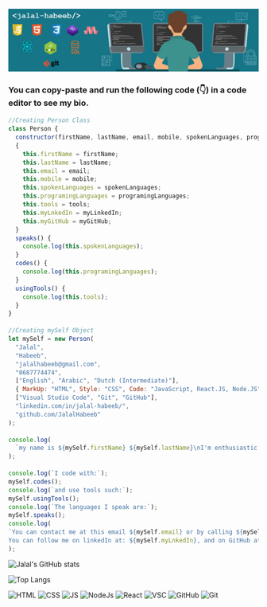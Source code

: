 ![Header](https://github.com/JalalHabeeb/jalalhabeeb/blob/main/githubrepo.jpg "Jalal Habeeb")
### You can copy-paste and run the following code (👇) in a code editor to see my bio.
```js
//Creating Person Class
class Person {
  constructor(firstName, lastName, email, mobile, spokenLanguages, programingLanguages, tools, myLinkedIn, myGitHub);
  {
    this.firstName = firstName;
    this.lastName = lastName;
    this.email = email;
    this.mobile = mobile;
    this.spokenLanguages = spokenLanguages;
    this.programingLanguages = programingLanguages;
    this.tools = tools;
    this.myLnkedIn = myLinkedIn;
    this.myGitHub = myGitHub;
  }
  speaks() {
    console.log(this.spokenLanguages);
  }
  codes() {
    console.log(this.programingLanguages);
  }
  usingTools() {
    console.log(this.tools);
  }
}

//Creating mySelf Object
let mySelf = new Person(
  "Jalal",
  "Habeeb",
  "jalalhabeeb@gmail.com",
  "0687774474",
  ["English", "Arabic", "Dutch (Intermediate)"],
  { MarkUp: "HTML", Style: "CSS", Code: "JavaScript, React.JS, Node.JS" },
  ["Visual Studio Code", "Git", "GitHub"],
  "linkedin.com/in/jalal-habeeb/",
  "github.com/JalalHabeeb"
);

console.log(
  `my name is ${mySelf.firstName} ${mySelf.lastName}\nI'm enthusiastic and always-learning full-stack web developer. `
);

console.log(`I code with:`);
mySelf.codes();
console.log(`and use tools such:`);
mySelf.usingTools();
console.log(`The languages I speak are:`);
mySelf.speaks();
console.log(
`You can contact me at this email ${mySelf.email} or by calling ${mySelf.mobile}.
You can follow me on linkedIn at: ${mySelf.myLnkedIn}, and on GitHub at: ${mySelf.myGitHub}.`
);
```
![Jalal's GitHub stats](https://github-readme-stats.vercel.app/api?username=jalalhabeeb&show_icons=true&theme=tokyonight&card_width=1209&title_color=ffffff&text_color=32ABDA&icon_color=E44F25&line_height=30&text_bold=true&ring_color=ffd300)

![Top Langs](https://github-readme-stats.vercel.app/api/top-langs/?username=jalalhabeeb&theme=tokyonight&card_width=1209&title_color=ffffff&text_color=32ABDA&line_height=30)

![HTML](https://img.shields.io/badge/MarkUp-HTML-critical?style=plastic&logo=html5) ![CSS](https://img.shields.io/badge/Style-CSS-informational?style=plastic&logo=css3&logoColor=blue) ![JS](https://img.shields.io/badge/Code-JavaScript-yellow?style=plastic&logo=javascript) ![NodeJs](https://img.shields.io/badge/Code-Node.JS-green?style=plastic&logo=nodedotjs) ![React](https://img.shields.io/badge/Code-React-blue?style=plastic&logo=react) ![VSC](https://img.shields.io/badge/Tool-VSCode-blueviolet?style=plastic&logo=visualstudiocode&logoColor=blueviolet) ![GitHub](https://img.shields.io/badge/Tool-GitHub-7a7a7a?style=plastic&logo=github) ![Git](https://img.shields.io/badge/Tool-$git-7a7a7a?style=plastic&logo=git)
